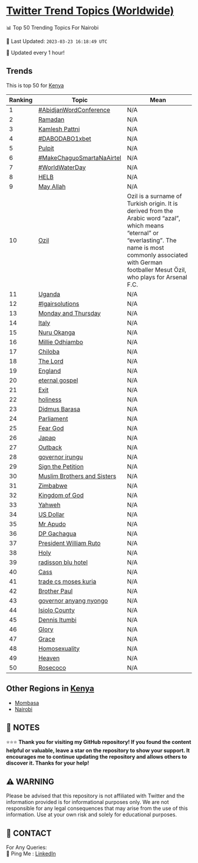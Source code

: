 [Twitter Trend Topics (Worldwide)](https://github.com/ErcinDedeoglu/Twitter-Trend-Topics)
==========


📊 Top 50 Trending Topics For Nairobi

📆 Last Updated: `2023-03-23 16:18:49 UTC`

🔧 Updated every 1 hour!


## Trends

This is top 50 for [Kenya](</Kenya>)

| Ranking | Topic | Mean |
| ------- | ------------ | ------------ |
| 1 | [#AbidjanWordConference](http://twitter.com/search?q=%23AbidjanWordConference) | N/A |
| 2 | [Ramadan](http://twitter.com/search?q=Ramadan) | N/A |
| 3 | [Kamlesh Pattni](http://twitter.com/search?q=Kamlesh+Pattni) | N/A |
| 4 | [#DABODABO1xbet](http://twitter.com/search?q=%23DABODABO1xbet) | N/A |
| 5 | [Pulpit](http://twitter.com/search?q=Pulpit) | N/A |
| 6 | [#MakeChaguoSmartaNaAirtel](http://twitter.com/search?q=%23MakeChaguoSmartaNaAirtel) | N/A |
| 7 | [#WorldWaterDay](http://twitter.com/search?q=%23WorldWaterDay) | N/A |
| 8 | [HELB](http://twitter.com/search?q=HELB) | N/A |
| 9 | [May Allah](http://twitter.com/search?q=May+Allah) | N/A |
| 10 | [Ozil](http://twitter.com/search?q=Ozil) | Ozil is a surname of Turkish origin. It is derived from the Arabic word “azal”, which means “eternal” or “everlasting”. The name is most commonly associated with German footballer Mesut Özil, who plays for Arsenal F.C. |
| 11 | [Uganda](http://twitter.com/search?q=Uganda) | N/A |
| 12 | [#lgairsolutions](http://twitter.com/search?q=%23lgairsolutions) | N/A |
| 13 | [Monday and Thursday](http://twitter.com/search?q=Monday+and+Thursday) | N/A |
| 14 | [Italy](http://twitter.com/search?q=Italy) | N/A |
| 15 | [Nuru Okanga](http://twitter.com/search?q=Nuru+Okanga) | N/A |
| 16 | [Millie Odhiambo](http://twitter.com/search?q=Millie+Odhiambo) | N/A |
| 17 | [Chiloba](http://twitter.com/search?q=Chiloba) | N/A |
| 18 | [The Lord](http://twitter.com/search?q=The+Lord) | N/A |
| 19 | [England](http://twitter.com/search?q=England) | N/A |
| 20 | [eternal gospel](http://twitter.com/search?q=eternal+gospel) | N/A |
| 21 | [Exit](http://twitter.com/search?q=Exit) | N/A |
| 22 | [holiness](http://twitter.com/search?q=holiness) | N/A |
| 23 | [Didmus Barasa](http://twitter.com/search?q=Didmus+Barasa) | N/A |
| 24 | [Parliament](http://twitter.com/search?q=Parliament) | N/A |
| 25 | [Fear God](http://twitter.com/search?q=Fear+God) | N/A |
| 26 | [Japap](http://twitter.com/search?q=Japap) | N/A |
| 27 | [Outback](http://twitter.com/search?q=Outback) | N/A |
| 28 | [governor irungu](http://twitter.com/search?q=governor+irungu) | N/A |
| 29 | [Sign the Petition](http://twitter.com/search?q=Sign+the+Petition) | N/A |
| 30 | [Muslim Brothers and Sisters](http://twitter.com/search?q=Muslim+Brothers+and+Sisters) | N/A |
| 31 | [Zimbabwe](http://twitter.com/search?q=Zimbabwe) | N/A |
| 32 | [Kingdom of God](http://twitter.com/search?q=Kingdom+of+God) | N/A |
| 33 | [Yahweh](http://twitter.com/search?q=Yahweh) | N/A |
| 34 | [US Dollar](http://twitter.com/search?q=US+Dollar) | N/A |
| 35 | [Mr Apudo](http://twitter.com/search?q=Mr+Apudo) | N/A |
| 36 | [DP Gachagua](http://twitter.com/search?q=DP+Gachagua) | N/A |
| 37 | [President William Ruto](http://twitter.com/search?q=President+William+Ruto) | N/A |
| 38 | [Holy](http://twitter.com/search?q=Holy) | N/A |
| 39 | [radisson blu hotel](http://twitter.com/search?q=radisson+blu+hotel) | N/A |
| 40 | [Cass](http://twitter.com/search?q=Cass) | N/A |
| 41 | [trade cs moses kuria](http://twitter.com/search?q=trade+cs+moses+kuria) | N/A |
| 42 | [Brother Paul](http://twitter.com/search?q=Brother+Paul) | N/A |
| 43 | [governor anyang nyongo](http://twitter.com/search?q=governor+anyang+nyongo) | N/A |
| 44 | [Isiolo County](http://twitter.com/search?q=Isiolo+County) | N/A |
| 45 | [Dennis Itumbi](http://twitter.com/search?q=Dennis+Itumbi) | N/A |
| 46 | [Glory](http://twitter.com/search?q=Glory) | N/A |
| 47 | [Grace](http://twitter.com/search?q=Grace) | N/A |
| 48 | [Homosexuality](http://twitter.com/search?q=Homosexuality) | N/A |
| 49 | [Heaven](http://twitter.com/search?q=Heaven) | N/A |
| 50 | [Rosecoco](http://twitter.com/search?q=Rosecoco) | N/A |



## Other Regions in [Kenya](</Kenya>)

* [Mombasa](</Kenya/Mombasa.md>)
* [Nairobi](</Kenya/Nairobi.md>)



## 📝 NOTES

⭐⭐⭐ **Thank you for visiting my GitHub repository! If you found the content helpful or valuable, leave a star on the repository to show your support. It encourages me to continue updating the repository and allows others to discover it. Thanks for your help!**


## ⚠️ WARNING

Please be advised that this repository is not affiliated with Twitter and the information provided is for informational purposes only. We are not responsible for any legal consequences that may arise from the use of this information. Use at your own risk and solely for educational purposes.


## 📨 CONTACT

 For Any Queries:  
            🏓 Ping Me : [LinkedIn](https://www.linkedin.com/in/ercindedeoglu/)
